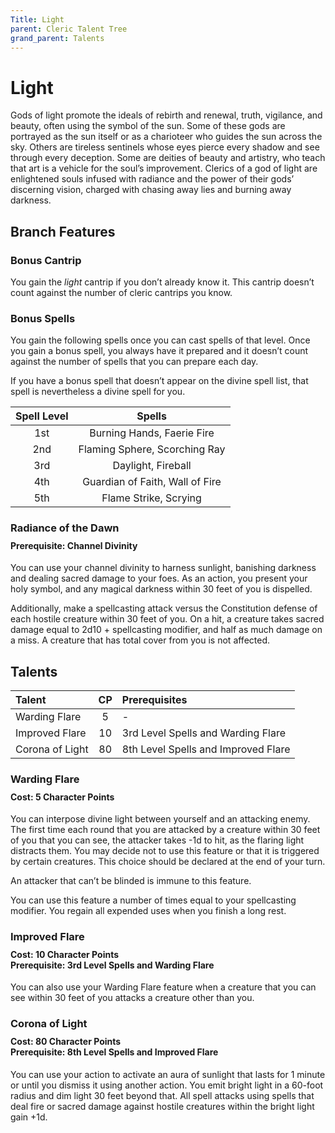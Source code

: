 ```yaml
---
Title: Light
parent: Cleric Talent Tree
grand_parent: Talents
---
```

 
# Light

Gods of light promote the ideals of rebirth and renewal, truth, vigilance, and beauty, often using the symbol of the sun. Some of these gods are portrayed as the sun itself or as a charioteer who guides the sun across the sky. Others are tireless sentinels whose eyes pierce every shadow and see through every deception. Some are deities of beauty and artistry, who teach that art is a vehicle for the soul’s improvement. Clerics of a god of light are enlightened souls infused with radiance and the power of their gods’ discerning vision, charged with chasing away lies and burning away darkness.

## Branch Features
 
### Bonus Cantrip
You gain the *light* cantrip if you don’t already know it. This cantrip doesn’t count against the number of cleric cantrips you know.

### Bonus Spells
You gain the following spells once you can cast spells of that level. Once you gain a bonus spell, you always have it prepared and it doesn’t count against the number of spells that you can prepare each day.
 
If you have a bonus spell that doesn’t appear on the divine spell list, that spell is nevertheless a divine spell for you.
 
| Spell Level | Spells |
|:-----------:|:------:|
| 1st | Burning Hands, Faerie Fire |
| 2nd | Flaming Sphere, Scorching Ray | 
| 3rd | Daylight, Fireball | 
| 4th | Guardian of Faith, Wall of Fire | 
| 5th | Flame Strike, Scrying | 

### Radiance of the Dawn

<div style="margin-top:-10px;"></div>
 
#### **Prerequisite:** Channel Divinity
You can use your channel divinity to harness sunlight, banishing darkness and dealing sacred damage to your foes. As an action, you present your holy symbol, and any magical darkness within 30 feet of you is dispelled. 

Additionally, make a spellcasting attack versus the Constitution defense of each hostile creature within 30 feet of you. On a hit, a creature takes sacred damage equal to 2d10 + spellcasting modifier, and half as much damage on a miss. A creature that has total cover from you is not affected.

## Talents
 
| Talent | CP | Prerequisites |
|:-------|:--:|:--------------|
| Warding Flare   | 5  | - |  
| Improved Flare  | 10 | 3rd Level Spells and Warding Flare |  
| Corona of Light | 80 | 8th Level Spells and Improved Flare |  

### Warding Flare
 
<div style="margin-top:-10px;"></div>
 
#### **Cost:** 5 Character Points<br>
You can interpose divine light between yourself and an attacking enemy. The first time each round that you are attacked by a creature within 30 feet of you that you can see, the attacker takes -1d to hit, as the flaring light distracts them. You may decide not to use this feature or that it is triggered by certain creatures. This choice should be declared at the end of your turn.

An attacker that can’t be blinded is immune to this feature.

You can use this feature a number of times equal to your spellcasting modifier. You regain all expended uses when you finish a long rest.

### Improved Flare
 
<div style="margin-top:-10px;"></div>
 
#### **Cost:** 10 Character Points<br>**Prerequisite:** 3rd Level Spells and Warding Flare
You can also use your Warding Flare feature when a creature that you can see within 30 feet of you attacks a creature other than you.

### Corona of Light  
 
<div style="margin-top:-10px;"></div>
 
#### **Cost:** 80 Character Points<br>**Prerequisite:** 8th Level Spells and Improved Flare
You can use your action to activate an aura of sunlight that lasts for 1 minute or until you dismiss it using another action. You emit bright light in a 60-foot radius and dim light 30 feet beyond that. All spell attacks using spells that deal fire or sacred damage against hostile creatures within the bright light gain +1d.

